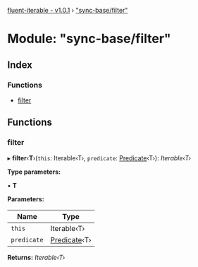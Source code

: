 [fluent-iterable - v1.0.1](../README.md) › ["sync-base/filter"](_sync_base_filter_.md)

# Module: "sync-base/filter"

## Index

### Functions

* [filter](_sync_base_filter_.md#filter)

## Functions

###  filter

▸ **filter**‹**T**›(`this`: Iterable‹T›, `predicate`: [Predicate](../interfaces/_types_.predicate.md)‹T›): *Iterable‹T›*

**Type parameters:**

▪ **T**

**Parameters:**

Name | Type |
------ | ------ |
`this` | Iterable‹T› |
`predicate` | [Predicate](../interfaces/_types_.predicate.md)‹T› |

**Returns:** *Iterable‹T›*
